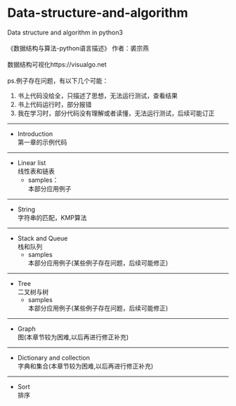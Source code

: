 # Data-structure-and-algorithm
Data structure and algorithm in python3  
<br>《数据结构与算法-python语言描述》
作者：裘宗燕  
<br>数据结构可视化https://visualgo.net  
<br>ps.例子存在问题，有以下几个可能：
1.  书上代码没给全，只描述了思想，无法运行测试，查看结果
2.  书上代码运行时，部分报错
3.  我在学习时，部分代码没有理解或者读懂，无法运行测试，后续可能订正

---
* Introduction  
第一章的示例代码
---
* Linear list  
线性表和链表
  * samples：  
  本部分应用例子
---
* String  
字符串的匹配，KMP算法
---
* Stack and Queue  
栈和队列  
  * samples  
  本部分应用例子(某些例子存在问题，后续可能修正)
---
*  Tree  
二叉树与树  
   * samples  
   本部分应用例子(某些例子存在问题，后续可能修正)  
---
* Graph  
图(本章节较为困难,以后再进行修正补充)  
---
* Dictionary and collection  
字典和集合(本章节较为困难,以后再进行修正补充)
---
* Sort  
排序

 